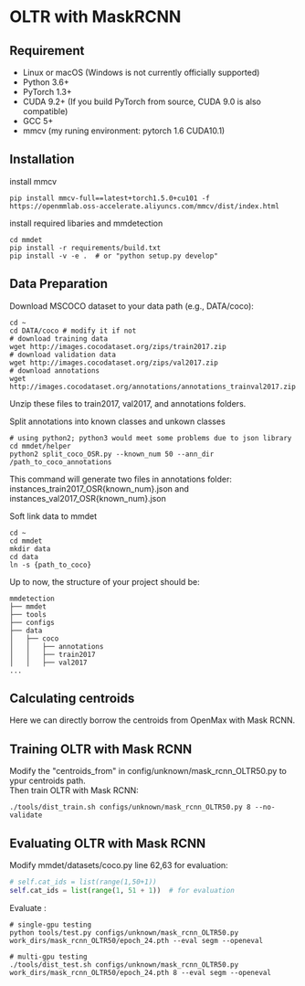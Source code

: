 # OLTR with MaskRCNN

## Requirement
- Linux or macOS (Windows is not currently officially supported)
- Python 3.6+
- PyTorch 1.3+
- CUDA 9.2+ (If you build PyTorch from source, CUDA 9.0 is also compatible)
- GCC 5+
- mmcv
(my runing environment: pytorch 1.6 CUDA10.1)

## Installation
install mmcv
```
pip install mmcv-full==latest+torch1.5.0+cu101 -f https://openmmlab.oss-accelerate.aliyuncs.com/mmcv/dist/index.html
```
install required libaries and mmdetection
```
cd mmdet
pip install -r requirements/build.txt
pip install -v -e .  # or "python setup.py develop"
```

## Data Preparation
Download MSCOCO dataset to your data path (e.g., DATA/coco):
```
cd ~
cd DATA/coco # modify it if not
# download training data
wget http://images.cocodataset.org/zips/train2017.zip 
# download validation data
wget http://images.cocodataset.org/zips/val2017.zip
# download annotations 
wget http://images.cocodataset.org/annotations/annotations_trainval2017.zip
```
Unzip these files to train2017, val2017, and annotations folders.

Split annotations into known classes and unkown classes
```
# using python2; python3 would meet some problems due to json library
cd mmdet/helper
python2 split_coco_OSR.py --known_num 50 --ann_dir /path_to_coco_annotations
```
This command will generate two files in annotations folder: instances_train2017_OSR{known_num}.json and instances_val2017_OSR{known_num}.json

Soft link data to mmdet
```
cd ~
cd mmdet
mkdir data
cd data
ln -s {path_to_coco}
```
Up to now, the structure of your project should be:
```
mmdetection
├── mmdet
├── tools
├── configs
├── data
│   ├── coco
│   │   ├── annotations
│   │   ├── train2017
│   │   ├── val2017
...
```

## Calculating  centroids
Here we can directly borrow the centroids from OpenMax with Mask RCNN.

## Training OLTR with Mask RCNN
Modify the "centroids_from" in config/unknown/mask_rcnn_OLTR50.py to ypur centroids path.<br>
Then train OLTR with Mask RCNN:
```
./tools/dist_train.sh configs/unknown/mask_rcnn_OLTR50.py 8 --no-validate
```

## Evaluating OLTR with Mask RCNN
Modify mmdet/datasets/coco.py line 62,63 for evaluation:
```python
# self.cat_ids = list(range(1,50+1))
self.cat_ids = list(range(1, 51 + 1))  # for evaluation
```
Evaluate :
```shell
# single-gpu testing
python tools/test.py configs/unknown/mask_rcnn_OLTR50.py work_dirs/mask_rcnn_OLTR50/epoch_24.pth --eval segm --openeval

# multi-gpu testing
./tools/dist_test.sh configs/unknown/mask_rcnn_OLTR50.py work_dirs/mask_rcnn_OLTR50/epoch_24.pth 8 --eval segm --openeval
```
